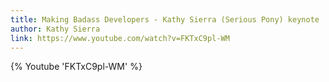 ```yaml
---
title: Making Badass Developers - Kathy Sierra (Serious Pony) keynote
author: Kathy Sierra
link: https://www.youtube.com/watch?v=FKTxC9pl-WM
---
```


{% Youtube 'FKTxC9pl-WM' %}
